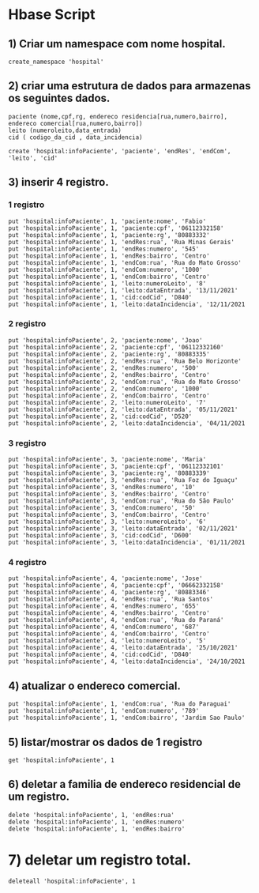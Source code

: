 # Hbase Script

## 1) Criar um namespace com nome hospital.

    create_namespace 'hospital'

## 2) criar uma estrutura de dados para armazenas os seguintes dados.

    paciente (nome,cpf,rg, endereco residencia[rua,numero,bairro], endereco comercial[rua,numero,bairro])
    leito (numeroleito,data_entrada)
    cid ( codigo_da_cid , data_incidencia)

    create 'hospital:infoPaciente', 'paciente', 'endRes', 'endCom', 'leito', 'cid'

## 3) inserir 4 registro.

### 1 registro
    put 'hospital:infoPaciente', 1, 'paciente:nome', 'Fabio'
    put 'hospital:infoPaciente', 1, 'paciente:cpf', '06112332158'
    put 'hospital:infoPaciente', 1, 'paciente:rg', '80883332'
    put 'hospital:infoPaciente', 1, 'endRes:rua', 'Rua Minas Gerais'
    put 'hospital:infoPaciente', 1, 'endRes:numero', '545'
    put 'hospital:infoPaciente', 1, 'endRes:bairro', 'Centro'
    put 'hospital:infoPaciente', 1, 'endCom:rua', 'Rua do Mato Grosso'
    put 'hospital:infoPaciente', 1, 'endCom:numero', '1000'
    put 'hospital:infoPaciente', 1, 'endCom:bairro', 'Centro'
    put 'hospital:infoPaciente', 1, 'leito:numeroLeito', '8'
    put 'hospital:infoPaciente', 1, 'leito:dataEntrada', '13/11/2021'
    put 'hospital:infoPaciente', 1, 'cid:codCid', 'D840'
    put 'hospital:infoPaciente', 1, 'leito:dataIncidencia', '12/11/2021

### 2 registro
    put 'hospital:infoPaciente', 2, 'paciente:nome', 'Joao'
    put 'hospital:infoPaciente', 2, 'paciente:cpf', '06112332160'
    put 'hospital:infoPaciente', 2, 'paciente:rg', '80883335'
    put 'hospital:infoPaciente', 2, 'endRes:rua', 'Rua Belo Horizonte'
    put 'hospital:infoPaciente', 2, 'endRes:numero', '500'
    put 'hospital:infoPaciente', 2, 'endRes:bairro', 'Centro'
    put 'hospital:infoPaciente', 2, 'endCom:rua', 'Rua do Mato Grosso'
    put 'hospital:infoPaciente', 2, 'endCom:numero', '1000'
    put 'hospital:infoPaciente', 2, 'endCom:bairro', 'Centro'
    put 'hospital:infoPaciente', 2, 'leito:numeroLeito', '7'
    put 'hospital:infoPaciente', 2, 'leito:dataEntrada', '05/11/2021'
    put 'hospital:infoPaciente', 2, 'cid:codCid', 'D520'
    put 'hospital:infoPaciente', 2, 'leito:dataIncidencia', '04/11/2021

### 3 registro
    put 'hospital:infoPaciente', 3, 'paciente:nome', 'Maria'
    put 'hospital:infoPaciente', 3, 'paciente:cpf', '06112332101'
    put 'hospital:infoPaciente', 3, 'paciente:rg', '80883339'
    put 'hospital:infoPaciente', 3, 'endRes:rua', 'Rua Foz do Iguaçu'
    put 'hospital:infoPaciente', 3, 'endRes:numero', '10'
    put 'hospital:infoPaciente', 3, 'endRes:bairro', 'Centro'
    put 'hospital:infoPaciente', 3, 'endCom:rua', 'Rua do São Paulo'
    put 'hospital:infoPaciente', 3, 'endCom:numero', '50'
    put 'hospital:infoPaciente', 3, 'endCom:bairro', 'Centro'
    put 'hospital:infoPaciente', 3, 'leito:numeroLeito', '6'
    put 'hospital:infoPaciente', 3, 'leito:dataEntrada', '02/11/2021'
    put 'hospital:infoPaciente', 3, 'cid:codCid', 'D600'
    put 'hospital:infoPaciente', 3, 'leito:dataIncidencia', '01/11/2021

### 4 registro
    put 'hospital:infoPaciente', 4, 'paciente:nome', 'Jose'
    put 'hospital:infoPaciente', 4, 'paciente:cpf', '06662332158'
    put 'hospital:infoPaciente', 4, 'paciente:rg', '80883346'
    put 'hospital:infoPaciente', 4, 'endRes:rua', 'Rua Santos'
    put 'hospital:infoPaciente', 4, 'endRes:numero', '655'
    put 'hospital:infoPaciente', 4, 'endRes:bairro', 'Centro'
    put 'hospital:infoPaciente', 4, 'endCom:rua', 'Rua do Paraná'
    put 'hospital:infoPaciente', 4, 'endCom:numero', '687'
    put 'hospital:infoPaciente', 4, 'endCom:bairro', 'Centro'
    put 'hospital:infoPaciente', 4, 'leito:numeroLeito', '5'
    put 'hospital:infoPaciente', 4, 'leito:dataEntrada', '25/10/2021'
    put 'hospital:infoPaciente', 4, 'cid:codCid', 'D840'
    put 'hospital:infoPaciente', 4, 'leito:dataIncidencia', '24/10/2021

## 4) atualizar o endereco comercial.

    put 'hospital:infoPaciente', 1, 'endCom:rua', 'Rua do Paraguai'
    put 'hospital:infoPaciente', 1, 'endCom:numero', '789'
    put 'hospital:infoPaciente', 1, 'endCom:bairro', 'Jardim Sao Paulo'

## 5) listar/mostrar os dados de 1 registro 

    get 'hospital:infoPaciente', 1

## 6) deletar a familia de endereco residencial de um registro.

    delete 'hospital:infoPaciente', 1, 'endRes:rua'
    delete 'hospital:infoPaciente', 1, 'endRes:numero'
    delete 'hospital:infoPaciente', 1, 'endRes:bairro'

# 7) deletar um registro total.

    deleteall 'hospital:infoPaciente', 1